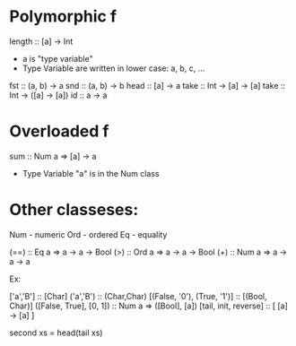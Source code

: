 Polymorphic f
======================
length :: [a] -> Int

- a is "type variable"
- Type Variable are written in lower case: a, b, c, ...

fst :: (a, b) -> a
snd :: (a, b) -> b
head :: [a] -> a
take :: Int -> [a] -> [a]
take :: Int -> ([a] -> [a])
id :: a -> a

Overloaded f
======================

sum :: Num a => [a] -> a

- Type Variable "a" is in the Num class

Other classeses:
=============
Num - numeric
Ord - ordered
Eq - equality


(==) :: Eq a => a -> a -> Bool
(>) :: Ord a => a -> a -> Bool
(+) :: Num a => a -> a -> a

Ex:

['a','B'] :: [Char]
('a','B') :: (Char,Char)
[(False, '0'), (True, '1')] :: [(Bool, Char)]
([False, True], [0, 1]) :: Num a => ([Bool], [a])
[tail, init, reverse] :: [ [a] -> [a] ]

second xs = head(tail xs)